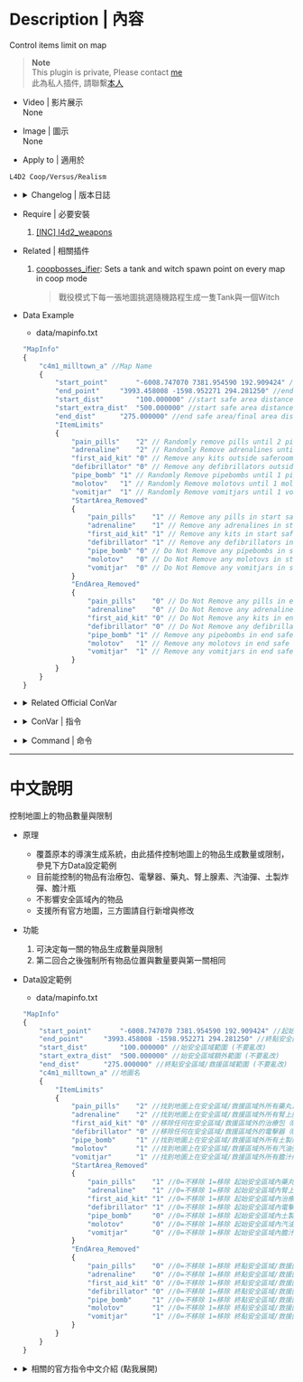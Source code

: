 # Description | 內容
Control items limit on map

> __Note__ <br/>
This plugin is private, Please contact [me](https://github.com/fbef0102/Game-Private_Plugin#私人插件列表-private-plugins-list)<br/>
此為私人插件, 請聯繫[本人](https://github.com/fbef0102/Game-Private_Plugin#私人插件列表-private-plugins-list)

* Video | 影片展示
<br/>None

* Image | 圖示
<br/>None

* Apply to | 適用於
```
L4D2 Coop/Versus/Realism
```

* <details><summary>Changelog | 版本日誌</summary>
	
	* v1.0h
	    * Request by Anzu
		* Individual plugin
		* More data keyvalue

	* v0.0
	    * [From confoglcompmod in SirPlease/L4D2-Competitive-Rework](https://github.com/SirPlease/L4D2-Competitive-Rework/blob/master/addons/sourcemod/scripting/confoglcompmod/ItemTracking.sp)
</details>

* Require | 必要安裝
	1. [[INC] l4d2_weapons](https://github.com/fbef0102/Game-Private_Plugin/blob/main/left4dead2/scripting/include/l4d2_weapons.inc)

* Related | 相關插件
	1. [coopbosses_ifier](https://github.com/fbef0102/Game-Private_Plugin/tree/main/coopbosses_ifier): Sets a tank and witch spawn point on every map in coop mode
		> 戰役模式下每一張地圖挑選隨機路程生成一隻Tank與一個Witch

* Data Example
	* data/mapinfo.txt
	```php
	"MapInfo"
	{
		"c4m1_milltown_a" //Map Name
		{
			"start_point"		"-6008.747070 7381.954590 192.909424" //start safe area center point (do not modify)
			"end_point"		"3993.458008 -1598.952271 294.281250" //end safe area/final area center point (do not modify)
			"start_dist"		"100.000000" //start safe area distance (do not modify)
			"start_extra_dist"	"500.000000" //start safe area distance extra (do not modify)
			"end_dist"		"275.000000" //end safe area/final area distance extra (do not modify)
			"ItemLimits"
			{
				"pain_pills"	"2" // Randomly remove pills until 2 pills left outside saferoom/final area (Use cvar "pills_limit" if no keyvalue)
				"adrenaline"	"2" // Randomly Remove adrenalines until 2 adrenalines left outside saferoom/final area (Use cvar "adrenaline_limit" if no keyvalue)
				"first_aid_kit"	"0" // Remove any kits outside saferoom/final area (Use cvar "kits_limit" if no keyvalue)
				"defibrillator"	"0" // Remove any defibrillators outside saferoom/final area (Use cvar "defib_limit" if no keyvalue)
				"pipe_bomb"	"1" // Randomly Remove pipebombs until 1 pipe_bomb left outside saferoom/final area (Use cvar "pipebomb_limit" if no keyvalue)
				"molotov"	"1" // Randomly Remove molotovs until 1 molotov left outside saferoom/final area (Use cvar "molotov_limit" if no keyvalue)
				"vomitjar"	"1" // Randomly Remove vomitjars until 1 vomitjar left outside saferoom/final area (Use cvar "vomitjar_limit" if no keyvalue)
				"StartArea_Removed"
				{
					"pain_pills"	"1" // Remove any pills in start safe area (Do Not Remove if no keyvalue)
					"adrenaline"	"1" // Remove any adrenalines in start safe area (Do Not Remove if no keyvalue)
					"first_aid_kit"	"1" // Remove any kits in start safe area (Do Not Remove if no keyvalue)
					"defibrillator"	"1" // Remove any defibrillators in start safe area (Do Not Remove if no keyvalue)
					"pipe_bomb"	"0" // Do Not Remove any pipebombs in start safe area (Do Not Remove if no keyvalue)
					"molotov"	"0" // Do Not Remove any molotovs in start safe area (Do Not Remove if no keyvalue)
					"vomitjar"	"0" // Do Not Remove any vomitjars in start safe area (Do Not Remove if no keyvalue)
				}
				"EndArea_Removed"
				{
					"pain_pills"	"0" // Do Not Remove any pills in end safe area & final area (Do Not Remove if no keyvalue)
					"adrenaline"	"0" // Do Not Remove any adrenalines in end safe area & final area (Do Not Remove if no keyvalue)
					"first_aid_kit"	"0" // Do Not Remove any kits in end safe area & final area (Do Not Remove if no keyvalue)
					"defibrillator"	"0" // Do Not Remove any defibrillators in end safe area & final area (Do Not Remove if no keyvalue)
					"pipe_bomb"	"1" // Remove any pipebombs in end safe area & final area (Do Not Remove if no keyvalue)
					"molotov"	"1" // Remove any molotovs in end safe area & final area (Do Not Remove if no keyvalue)
					"vomitjar"	"1" // Remove any vomitjars in end safe area & final area (Do Not Remove if no keyvalue)
				}
			}
		}
	}
	```

* <details><summary>Related Official ConVar</summary>

	* write down the follong cvars in cfg/server.cfg
		```php
		//Item density, Items per 100 yards square
		sm_cvar director_pain_pill_density 		"6.48"
		sm_cvar director_adrenaline_density		"6.48"
		sm_cvar director_defibrillator_density 	"6.48"
		sm_cvar director_molotov_density 		"6.48"
		sm_cvar director_pipe_bomb_density 		"6.48"
		sm_cvar director_vomitjar_density 		"6.48"
		```
</details>

* <details><summary>ConVar | 指令</summary>

	* cfg/sourcemod/itemtracking.cfg
		```php
		// Limits the number of adrenaline shots on each map by default. -1: no limit; >=0: limit to cvar value
		adrenaline_limit "-1"

		// Limits the number of defibrillators on each map by default. -1: no limit; >=0: limit to cvar value
		defib_limit "-1"

		// If 1, Enable the itemtracking
		itemtracking_enable "1"

		// If 1, Keep item spawns the same on both rounds (usually enable in versus)
		itemtracking_savespawns "1"

		// Limits the number of first aid kits on each map by default. -1: no limit; >=0: limit to cvar value
		kits_limit "-1"

		// Limits the number of molotovs on each map by default. -1: no limit; >=0: limit to cvar value
		molotov_limit "-1"

		// Limits the number of pain pills on each map by default. -1: no limit; >=0: limit to cvar value
		pills_limit "-1"

		// Limits the number of pipe bombs on each map by default. -1: no limit; >=0: limit to cvar value
		pipebomb_limit "-1"

		// Limits the number of bile bombs on each map by default. -1: no limit; >=0: limit to cvar value
		vomitjar_limit "-1"
		```
</details>

* <details><summary>Command | 命令</summary>

	None
</details>

- - - -
# 中文說明
控制地圖上的物品數量與限制

* 原理
	* 覆蓋原本的導演生成系統，由此插件控制地圖上的物品生成數量或限制，參見下方Data設定範例
	* 目前能控制的物品有治療包、電擊器、藥丸、腎上腺素、汽油彈、土製炸彈、膽汁瓶
	* 不影響安全區域內的物品
	* 支援所有官方地圖，三方圖請自行新增與修改

* 功能
	1. 可決定每一關的物品生成數量與限制
	2. 第二回合之後強制所有物品位置與數量要與第一關相同

* Data設定範例
	* data/mapinfo.txt
	```php
	"MapInfo"
	{
		"start_point"		"-6008.747070 7381.954590 192.909424" //起始安全區域中心點 (不要亂改)
		"end_point"		"3993.458008 -1598.952271 294.281250" //終點安全區域/救援區域中心點(不要亂改)
		"start_dist"		"100.000000" //始安全區域範圍 (不要亂改)
		"start_extra_dist"	"500.000000" //始安全區域額外範圍 (不要亂改)
		"end_dist"		"275.000000" //終點安全區域/救援區域範圍 (不要亂改)
		"c4m1_milltown_a" //地圖名
		{
			"ItemLimits"
			{
				"pain_pills"    "2" //找到地圖上在安全區域/救援區域外所有藥丸，然後隨機挑選只留下兩顆藥丸，其餘的藥丸全部移除（0=移除全部，如果沒有寫此行，預設使用指令pills_limit)
				"adrenaline"    "2" //找到地圖上在安全區域/救援區域外所有腎上腺素，然後隨機挑選只留下兩個腎上腺素，其餘的腎上腺素全部移除（0=移除全部，如果沒有寫此行，預設使用指令adrenaline_limit)
				"first_aid_kit" "0" //移除任何在安全區域/救援區域外的治療包（0=移除全部，如果沒有寫此行，預設使用指令kits_limit)
				"defibrillator" "0" //移除任何在安全區域/救援區域外的電擊器（0=移除全部，如果沒有寫此行，預設使用指令defib_limit)
				"pipe_bomb"     "1" //找到地圖上在安全區域/救援區域外所有土製炸彈，然後隨機挑選只留下1個，其餘的全部移除（0=移除全部，如果沒有寫此行，預設使用指令pipebomb_limit)
				"molotov"       "1" //找到地圖上在安全區域/救援區域外所有汽油彈，然後隨機挑選只留下1瓶，其餘的全部移除（0=移除全部，如果沒有寫此行，預設使用指令molotov_limit)
				"vomitjar"      "1" //找到地圖上在安全區域/救援區域外所有膽汁瓶，然後隨機挑選只留下1瓶，其餘的全部移除（0=移除全部，如果沒有寫此行，預設使用指令vomitjar_limit)
				"StartArea_Removed"
				{
					"pain_pills"    "1" //0=不移除 1=移除 起始安全區域內藥丸 (如果沒有寫此行，預設不移除)
					"adrenaline"    "1" //0=不移除 1=移除 起始安全區域內腎上腺素 (如果沒有寫此行，預設不移除)
					"first_aid_kit" "1" //0=不移除 1=移除 起始安全區域內治療包 (如果沒有寫此行，預設不移除)
					"defibrillator" "1" //0=不移除 1=移除 起始安全區域內電擊器 (如果沒有寫此行，預設不移除)
					"pipe_bomb"     "0" //0=不移除 1=移除 起始安全區域內土製炸彈 (如果沒有寫此行，預設不移除)
					"molotov"       "0" //0=不移除 1=移除 起始安全區域內汽油彈 (如果沒有寫此行，預設不移除)
					"vomitjar"      "0" //0=不移除 1=移除 起始安全區域內膽汁瓶 (如果沒有寫此行，預設不移除)
				}
				"EndArea_Removed"
				{
					"pain_pills"    "0" //0=不移除 1=移除 終點安全區域/救援區域內藥丸 (如果沒有寫此行，預設不移除)
					"adrenaline"    "0" //0=不移除 1=移除 終點安全區域/救援區域內腎上腺素 (如果沒有寫此行，預設不移除)
					"first_aid_kit" "0" //0=不移除 1=移除 終點安全區域/救援區域內治療包 (如果沒有寫此行，預設不移除)
					"defibrillator" "0" //0=不移除 1=移除 終點安全區域/救援區域內電擊器 (如果沒有寫此行，預設不移除)
					"pipe_bomb"     "1" //0=不移除 1=移除 終點安全區域/救援區域內土製炸彈 (如果沒有寫此行，預設不移除)
					"molotov"       "1" //0=不移除 1=移除 終點安全區域/救援區域內汽油彈 (如果沒有寫此行，預設不移除)
					"vomitjar"      "1" //0=不移除 1=移除 終點安全區域/救援區域內膽汁瓶 (如果沒有寫此行，預設不移除)
				}
			}
		}
	}
	```

* <details><summary>相關的官方指令中文介紹 (點我展開)</summary>

	* 以下指令寫入文件 cfg/server.cfg，可自行調整
		```php
		//物品生成密度，每 100 碼平方單位生成的數量 (數字越大，地圖上物品數量越多)
		sm_cvar director_pain_pill_density 		"6.48"
		sm_cvar director_adrenaline_density		"6.48"
		sm_cvar director_defibrillator_density 	"6.48"
		sm_cvar director_molotov_density 		"6.48"
		sm_cvar director_pipe_bomb_density 		"6.48"
		sm_cvar director_vomitjar_density 		"6.48"
		```
</details>
